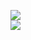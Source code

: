 [![](https://img.shields.io/badge/Made%20With-Github%20Spray-lightgrey.svg?style=for-the-badge&logo=github)](https://github.com/Annihil/github-spray#6575)  
[![](https://i.imgur.com/2DrTn0Z.gif)](https://github.com/Annihil/github-spray)